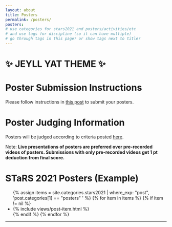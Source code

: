 ```yaml
---
layout: about
title: Posters
permalink: /posters/
posters:
# use categories for stars2021 and posters/activities/etc
# and use tags for discipline (so it can have multiple)
# go through tags in this page? or show tags next to title?
---
```

<div align="left">
  
  <h1>✨ JEYLL YAT THEME ✨</h1>

</div>

# Poster Submission Instructions

Please follow instructions in [this post](https://ggc-stars.github.io/stars2021/update/2021/03/07/poster-submission-instructions.html) to submit your posters.

# Poster Judging Information

Posters will be judged according to criteria posted [here](https://ggc-stars.github.io/stars2021/update/2021/03/09/rubrics-feedback-posters.html).

Note: **Live presentations of posters are preferred over pre-recorded videos of posters. Submissions with only pre-recorded videos get 1 pt deduction from final score.**

# STaRS 2021 Posters (Example)

<div class="page-segments">
    <ul class="page-segments-list">
        {% assign items = site.categories.stars2021 | where_exp: "post", 'post.categories[1] == "posters" ' %}
        {% for item in items %}
            {% if item != nil %}
            <li> {% include views/post-item.html %} </li>
            {% endif %}
        {% endfor %}
    </ul>
</div>

---


